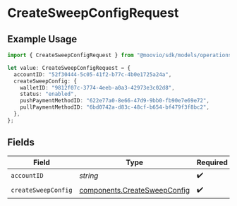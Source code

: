 # CreateSweepConfigRequest

## Example Usage

```typescript
import { CreateSweepConfigRequest } from "@moovio/sdk/models/operations";

let value: CreateSweepConfigRequest = {
  accountID: "52f30444-5c05-41f2-b77c-4b0e1725a24a",
  createSweepConfig: {
    walletID: "9812f07c-3774-4eeb-a0a3-42973e3c02d8",
    status: "enabled",
    pushPaymentMethodID: "622e77a0-8e66-47d9-9bb0-fb90e7e69e72",
    pullPaymentMethodID: "6bd0742a-d83c-48cf-b654-bf479f3f8bc2",
  },
};
```

## Fields

| Field                                                                        | Type                                                                         | Required                                                                     | Description                                                                  |
| ---------------------------------------------------------------------------- | ---------------------------------------------------------------------------- | ---------------------------------------------------------------------------- | ---------------------------------------------------------------------------- |
| `accountID`                                                                  | *string*                                                                     | :heavy_check_mark:                                                           | N/A                                                                          |
| `createSweepConfig`                                                          | [components.CreateSweepConfig](../../models/components/createsweepconfig.md) | :heavy_check_mark:                                                           | N/A                                                                          |